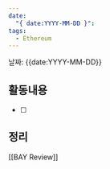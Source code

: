 ```yaml
---
date:
  "{ date:YYYY-MM-DD }": 
tags:
  - Ethereum
---
```


날짜: {{date:YYYY-MM-DD}}

## 활동내용
- [ ] 




## 정리




[[BAY Review]]